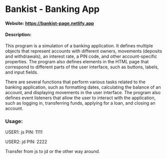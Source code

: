 # Bankist - Banking App

#### Website: <https://bankist-page.netlify.app>

#### Description:

This program is a simulation of a banking application. It defines multiple objects that represent accounts with different owners, movements (deposits and withdrawals), an interest rate, a PIN code, and other account-specific properties. The program also defines elements in the HTML page that correspond to different parts of the user interface, such as buttons, labels, and input fields.

There are several functions that perform various tasks related to the banking application, such as formatting dates, calculating the balance of an account, and displaying movements in the user interface. The program also defines event listeners that allow the user to interact with the application, such as logging in, transferring funds, applying for a loan, and closing an account.

### Usage:

USER1: js
PIN: 1111

USER2: jd
PIN: 2222

Transfer from js to jd or the other way around.
